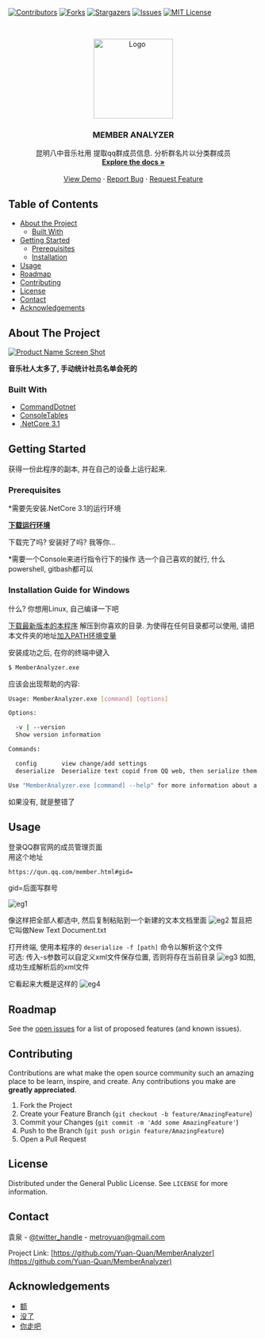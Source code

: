 <!--
*** Thanks for checking out this README Template. If you have a suggestion that would
*** make this better, please fork the MemberAnalyzer and create a pull request or simply open
*** an issue with the tag "enhancement".
*** Thanks again! Now go create something AMAZING! :D
***
***
***
*** To avoid retyping too much info. Do a search and replace for the following:
*** Yuan-Quan, MemberAnalyzer, twitter_handle, metroyuan@gmail.com
-->





<!-- PROJECT SHIELDS -->
<!--
*** I'm using markdown "reference style" links for readability.
*** Reference links are enclosed in brackets [ ] instead of parentheses ( ).
*** See the bottom of this document for the declaration of the reference variables
*** for contributors-url, forks-url, etc. This is an optional, concise syntax you may use.
*** https://www.markdownguide.org/basic-syntax/#reference-style-links
-->
[![Contributors][contributors-shield]][contributors-url]
[![Forks][forks-shield]][forks-url]
[![Stargazers][stars-shield]][stars-url]
[![Issues][issues-shield]][issues-url]
[![MIT License][license-shield]][license-url]
<!--[![LinkedIn][linkedin-shield]][linkedin-url]-->



<!-- PROJECT LOGO -->
<br />
<p align="center">
  <a href="https://github.com/Yuan-Quan/MemberAnalyzer">
    <img src="images/LOGO.jpg" alt="Logo" width="160" height="160">
  </a>

  <h3 align="center">MEMBER ANALYZER</h3>

  <p align="center">
    昆明八中音乐社用 提取qq群成员信息. 分析群名片以分类群成员
    <br />
    <a href="https://github.com/Yuan-Quan/MemberAnalyzer"><strong>Explore the docs »</strong></a>
    <br />
    <br />
    <a href="https://github.com/Yuan-Quan/MemberAnalyzer">View Demo</a>
    ·
    <a href="https://github.com/Yuan-Quan/MemberAnalyzer/issues">Report Bug</a>
    ·
    <a href="https://github.com/Yuan-Quan/MemberAnalyzer/issues">Request Feature</a>
  </p>
</p>



<!-- TABLE OF CONTENTS -->
## Table of Contents

* [About the Project](#about-the-project)
  * [Built With](#built-with)
* [Getting Started](#getting-started)
  * [Prerequisites](#prerequisites)
  * [Installation](#installation)
* [Usage](#usage)
* [Roadmap](#roadmap)
* [Contributing](#contributing)
* [License](#license)
* [Contact](#contact)
* [Acknowledgements](#acknowledgements)



<!-- ABOUT THE PROJECT -->
## About The Project

[![Product Name Screen Shot][product-screenshot]](https://example.com)

**音乐社人太多了, 手动统计社员名单会死的**

### Built With

* [CommandDotnet](https://github.com/bilal-fazlani/commanddotnet/)
* [ConsoleTables](https://github.com/khalidabuhakmeh/ConsoleTables)
* [.NetCore 3.1](https://github.com/dotnet/core)



<!-- GETTING STARTED -->
## Getting Started

获得一份此程序的副本, 并在自己的设备上运行起来.

### Prerequisites

*需要先安装.NetCore 3.1的运行环境
  
__[下载运行环境](https://dotnet.microsoft.com/download)__
  
下载完了吗? 安装好了吗? 我等你...
  
*需要一个Console来进行指令行下的操作
选一个自己喜欢的就行, 什么powershell, gitbash都可以

### Installation Guide for Windows
什么? 你想用Linux, 自己编译一下吧
  
[下载最新版本的本程序](https://github.com/Yuan-Quan/MemberAnalyzer/releases)
解压到你喜欢的目录.
为使得在任何目录都可以使用, 请把本文件夹的地址[加入PATH环境变量](https://www.architectryan.com/2018/03/17/add-to-the-path-on-windows-10/)
 
安装成功之后, 在你的终端中键入 
```bash 
$ MemberAnalyzer.exe 
``` 
应该会出现帮助的内容:
```bash
Usage: MemberAnalyzer.exe [command] [options]

Options:

  -v | --version
  Show version information

Commands:

  config       view change/add settings
  deserialize  Deserialize text copid from QQ web, then serialize them into a xml file

Use "MemberAnalyzer.exe [command] --help" for more information about a command.
```
如果没有, 就是整错了

## Usage
登录QQ群官网的成员管理页面  
用这个地址
```
https://qun.qq.com/member.html#gid=
```
gid=后面写群号

![eg1](/images/eg1.png)

像这样把全部人都选中, 然后复制粘贴到一个新建的文本文档里面
![eg2](/images/eg2.png)
暂且把它叫做New Text Document.txt

打开终端, 使用本程序的 ```deserialize -f [path]``` 命令以解析这个文件  
可选: 传入-s参数可以自定义xml文件保存位置, 否则将存在当前目录
![eg3](/images/eg3.png)
如图, 成功生成解析后的xml文件
  
它看起来大概是这样的
![eg4](/images/eg4.png)
<!-- ROADMAP -->
## Roadmap

See the [open issues](https://github.com/Yuan-Quan/MemberAnalyzer/issues) for a list of proposed features (and known issues).



<!-- CONTRIBUTING -->
## Contributing

Contributions are what make the open source community such an amazing place to be learn, inspire, and create. Any contributions you make are **greatly appreciated**.

1. Fork the Project
2. Create your Feature Branch (`git checkout -b feature/AmazingFeature`)
3. Commit your Changes (`git commit -m 'Add some AmazingFeature'`)
4. Push to the Branch (`git push origin feature/AmazingFeature`)
5. Open a Pull Request



<!-- LICENSE -->
## License

Distributed under the General Public License. See `LICENSE` for more information.



<!-- CONTACT -->
## Contact

袁泉 - [@twitter_handle](https://twitter.com/twitter_handle) - metroyuan@gmail.com

Project Link: [https://github.com/Yuan-Quan/MemberAnalyzer](https://github.com/Yuan-Quan/MemberAnalyzer)



<!-- ACKNOWLEDGEMENTS -->
## Acknowledgements

* [额]()
* [没了]()
* [你走吧]()





<!-- MARKDOWN LINKS & IMAGES -->
<!-- https://www.markdownguide.org/basic-syntax/#reference-style-links -->
[contributors-shield]: https://img.shields.io/github/contributors/Yuan-Quan/MemberAnalyzer.svg?style=flat-square
[contributors-url]: https://github.com/Yuan-Quan/MemberAnalyzer/graphs/contributors
[forks-shield]: https://img.shields.io/github/forks/Yuan-Quan/MemberAnalyzer.svg?style=flat-square
[forks-url]: https://github.com/Yuan-Quan/MemberAnalyzer/network/members
[stars-shield]: https://img.shields.io/github/stars/Yuan-Quan/MemberAnalyzer.svg?style=flat-square
[stars-url]: https://github.com/Yuan-Quan/MemberAnalyzer/stargazers
[issues-shield]: https://img.shields.io/github/issues/Yuan-Quan/MemberAnalyzer.svg?style=flat-square
[issues-url]: https://github.com/Yuan-Quan/MemberAnalyzer/issues
[license-shield]: https://img.shields.io/github/license/Yuan-Quan/MemberAnalyzer.svg?style=flat-square
[license-url]: https://github.com/Yuan-Quan/MemberAnalyzer/blob/master/LICENSE.txt
[linkedin-shield]: https://img.shields.io/badge/-LinkedIn-black.svg?style=flat-square&logo=linkedin&colorB=555
[linkedin-url]: https://linkedin.com/in/Yuan-Quan
[product-screenshot]: images/screenshot.png
